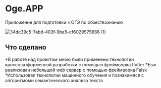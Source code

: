 # Oge.APP

Приложение для подготовки к ОГЭ по обзествознанию

![34dc39c5-7abd-403f-9be5-cf6029575866 (1)](https://github.com/mlproger/Oge.APP/assets/78304281/1a85f5b7-0812-4388-9311-4f7065c66178)




## Что сделано

*В работе над проектом мною были применены технологии кроссплатформенной разработки с помощью фреймворка flutter
*Был реализован небольшой web сервер с помощью фреймворка Falsk
*Использовал технологии машинного обучения и познакимлся с алгоритмоми семантического анализа текста

